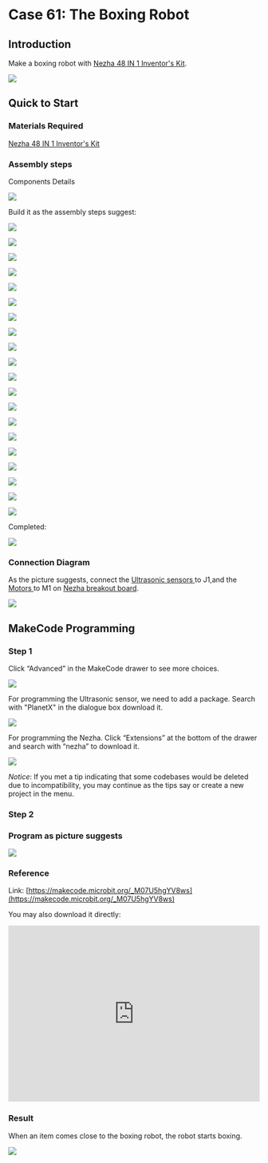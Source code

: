 # Case 61: The Boxing Robot
## Introduction

Make a boxing robot with [Nezha 48 IN 1 Inventor's Kit](https://shop.elecfreaks.com/products/elecfreaks-micro-bit-nezha-48-in-1-inventors-kit-without-micro-bit-board?_pos=2&_sid=ed1b6fbd2&_ss=r).


![](./images/neza-inventor-s-kit-case-61-01.png)

## Quick to Start

### Materials Required

[Nezha 48 IN 1 Inventor's Kit](https://shop.elecfreaks.com/products/elecfreaks-micro-bit-nezha-48-in-1-inventors-kit-without-micro-bit-board?_pos=2&_sid=ed1b6fbd2&_ss=r)

### Assembly steps

Components Details

![](./images/neza-inventor-s-kit-case-61-02.png)


Build it as the assembly steps suggest:

![](./images/neza-inventor-s-kit-step-61-01.png)

![](./images/neza-inventor-s-kit-step-61-02.png)

![](./images/neza-inventor-s-kit-step-61-03.png)

![](./images/neza-inventor-s-kit-step-61-04.png)

![](./images/neza-inventor-s-kit-step-61-05.png)

![](./images/neza-inventor-s-kit-step-61-06.png)

![](./images/neza-inventor-s-kit-step-61-07.png)

![](./images/neza-inventor-s-kit-step-61-08.png)

![](./images/neza-inventor-s-kit-step-61-09.png)

![](./images/neza-inventor-s-kit-step-61-10.png)

![](./images/neza-inventor-s-kit-step-61-11.png)

![](./images/neza-inventor-s-kit-step-61-12.png)

![](./images/neza-inventor-s-kit-step-61-13.png)

![](./images/neza-inventor-s-kit-step-61-14.png)

![](./images/neza-inventor-s-kit-step-61-15.png)

![](./images/neza-inventor-s-kit-step-61-16.png)

![](./images/neza-inventor-s-kit-step-61-17.png)

![](./images/neza-inventor-s-kit-step-61-18.png)

![](./images/neza-inventor-s-kit-step-61-19.png)

![](./images/neza-inventor-s-kit-step-61-20.png)

Completed:

![](./images/neza-inventor-s-kit-step-61-21.png)

### Connection Diagram

As the picture suggests, connect the [Ultrasonic sensors ](https://shop.elecfreaks.com/products/elecfreaks-planetx-ultrasonic-sensor?_pos=1&_sid=9f90a6738&_ss=r)to J1,and the [Motors ](https://shop.elecfreaks.com/products/elecfreaks-high-speed-building-blocks-motor?_pos=4&_sid=a2da3fff8&_ss=r)to M1 on [Nezha breakout board](https://shop.elecfreaks.com/products/elecfreaks-nezha-breakout-board?_pos=1&_sid=00432325a&_ss=r).

![](./images/neza-inventor-s-kit-case-61-03.png)

## MakeCode Programming

### Step 1

Click “Advanced” in the MakeCode drawer to see more choices.

![](./images/neza-inventor-s-kit-case-37-04.png)

For programming the Ultrasonic sensor, we need to add a package. Search with "PlanetX" in the dialogue box download it.

![](/images/neza-inventor-s-kit-case-37-05.png)

For programming the Nezha. Click “Extensions” at the bottom of the drawer and search with “nezha” to download it.

![](./images/neza-inventor-s-kit-case-37-06.png)

*Notice*: If you met a tip indicating that some codebases would be deleted due to incompatibility, you may continue as the tips say or create a new project in the menu.

### Step 2

### Program as picture suggests

![](./images/neza-inventor-s-kit-case-61-07.png)

### Reference

Link: [https://makecode.microbit.org/_M07U5hgYV8ws](https://makecode.microbit.org/_M07U5hgYV8ws)

You may also download it directly:

<div style="position:relative;height:0;padding-bottom:70%;overflow:hidden;"><iframe style="position:absolute;top:0;left:0;width:100%;height:100%;" src="https://makecode.microbit.org/#pub:_M07U5hgYV8ws" frameborder="0" sandbox="allow-popups allow-forms allow-scripts allow-same-origin"></iframe></div>  

### Result

When an item comes close to the boxing robot, the robot starts boxing.

![](./images/neza-inventor-s-kit-case-61-08.gif)
